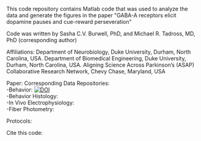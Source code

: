 This code repository contains Matlab code that was used to analyze the data and generate the figures in the paper "GABA-A receptors elicit dopamine pauses and cue-reward perseveration"

Code was written by Sasha C.V. Burwell, PhD, and Michael R. Tadross, MD, PhD (corresponding author)

Affiliations:
Department of Neurobiology, Duke University, Durham, North Carolina, USA.
Department of Biomedical Engineering, Duke University, Durham, North Carolina, USA.
Aligning Science Across Parkinson’s (ASAP) Collaborative Research Network, Chevy Chase, Maryland, USA

Paper:
Corresponding Data Repositories:  
  -Behavior: [![DOI](https://zenodo.org/badge/DOI/10.5281/zenodo.10903566.svg)](https://doi.org/10.5281/zenodo.10903566)  
  -Behavior Histology:  
  -In Vivo Electrophysiology:  
  -Fiber Photometry:  
  
Protocols:

Cite this code:
